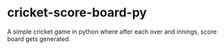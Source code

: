 # cricket-score-board-py
A simple cricket game in python where after each over and innings, score board gets generated. 
